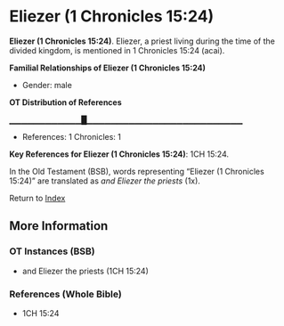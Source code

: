 # Eliezer (1 Chronicles 15:24)
**Eliezer (1 Chronicles 15:24)**. 
Eliezer, a priest living during the time of the divided kingdom, is mentioned in 1 Chronicles 15:24 (acai). 




**Familial Relationships of Eliezer (1 Chronicles 15:24)**


* Gender: male


**OT Distribution of References**

▁▁▁▁▁▁▁▁▁▁▁▁█▁▁▁▁▁▁▁▁▁▁▁▁▁▁▁▁▁▁▁▁▁▁▁▁▁▁
* References: 1 Chronicles: 1



**Key References for Eliezer (1 Chronicles 15:24)**: 
1CH 15:24. 


In the Old Testament (BSB), words representing “Eliezer (1 Chronicles 15:24)” are translated as 
*and Eliezer the priests* (1x). 




Return to [Index](00-Index.md)

## More Information

### OT Instances (BSB)

* and Eliezer the priests (1CH 15:24)



### References (Whole Bible)

* 1CH 15:24



